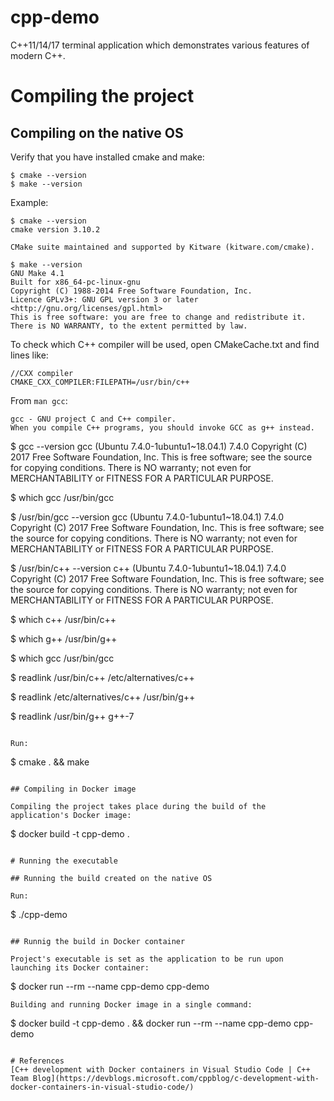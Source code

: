 # cpp-demo

C++11/14/17 terminal application which demonstrates various features of modern C++.

# Compiling the project

## Compiling on the native OS

Verify that you have installed cmake and make:

```
$ cmake --version
$ make --version
```

Example:

```
$ cmake --version
cmake version 3.10.2

CMake suite maintained and supported by Kitware (kitware.com/cmake).

$ make --version
GNU Make 4.1
Built for x86_64-pc-linux-gnu
Copyright (C) 1988-2014 Free Software Foundation, Inc.
Licence GPLv3+: GNU GPL version 3 or later <http://gnu.org/licenses/gpl.html>
This is free software: you are free to change and redistribute it.
There is NO WARRANTY, to the extent permitted by law.
```

To check which C++ compiler will be used, open CMakeCache.txt and find lines like:
```
//CXX compiler
CMAKE_CXX_COMPILER:FILEPATH=/usr/bin/c++
```

From `man gcc`:

```
gcc - GNU project C and C++ compiler.
When you compile C++ programs, you should invoke GCC as g++ instead.
```


$ gcc --version
gcc (Ubuntu 7.4.0-1ubuntu1~18.04.1) 7.4.0
Copyright (C) 2017 Free Software Foundation, Inc.
This is free software; see the source for copying conditions.  There is NO
warranty; not even for MERCHANTABILITY or FITNESS FOR A PARTICULAR PURPOSE.

$ which gcc
/usr/bin/gcc


$ /usr/bin/gcc --version
gcc (Ubuntu 7.4.0-1ubuntu1~18.04.1) 7.4.0
Copyright (C) 2017 Free Software Foundation, Inc.
This is free software; see the source for copying conditions.  There is NO
warranty; not even for MERCHANTABILITY or FITNESS FOR A PARTICULAR PURPOSE.

$ /usr/bin/c++ --version
c++ (Ubuntu 7.4.0-1ubuntu1~18.04.1) 7.4.0
Copyright (C) 2017 Free Software Foundation, Inc.
This is free software; see the source for copying conditions.  There is NO
warranty; not even for MERCHANTABILITY or FITNESS FOR A PARTICULAR PURPOSE.

$ which c++
/usr/bin/c++

$ which g++
/usr/bin/g++

$ which gcc
/usr/bin/gcc

$ readlink /usr/bin/c++
/etc/alternatives/c++

$ readlink /etc/alternatives/c++
/usr/bin/g++

$ readlink /usr/bin/g++
g++-7
```

Run:
```
$ cmake . && make
```

## Compiling in Docker image

Compiling the project takes place during the build of the application's Docker image:
```
$ docker build -t cpp-demo .
```

# Running the executable

## Running the build created on the native OS

Run:
```
$ ./cpp-demo
```

## Runnig the build in Docker container

Project's executable is set as the application to be run upon launching its Docker container:
```
$ docker run --rm --name cpp-demo cpp-demo
```
Building and running Docker image in a single command:
```
$ docker build -t cpp-demo . && docker run --rm --name cpp-demo cpp-demo
```

# References
[C++ development with Docker containers in Visual Studio Code | C++ Team Blog](https://devblogs.microsoft.com/cppblog/c-development-with-docker-containers-in-visual-studio-code/)
